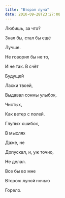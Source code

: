 ```yaml
---
title: "Вторая луна"
date: 2010-09-28T23:27:00
---
```


Любишь, за что?

Знал бы, стал бы ещё

Лучше.

Не говорил бы не то,

И не так. В счёт

Будущей



Ласки твоей,

Выдавал сонмы улыбок,

Чистых,

Как ветер с полей.

Глупых ошибок,

В мыслях



Даже, не

Допускал, и, уж точно,

Не делал.

Все бы во мне

Второю луной ночью

Горело.
